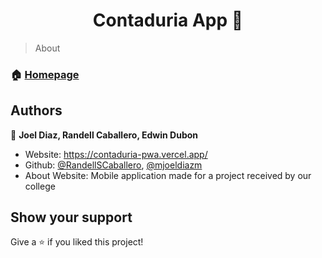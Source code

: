 <h1 align="center">
  Contaduria App 📒
</h1>


> About

### 🏠 [Homepage](https://github.com/mjoeldiazm/contaduria-pwa)

## Authors

👤 **Joel Diaz, Randell Caballero, Edwin Dubon**

* Website: https://contaduria-pwa.vercel.app/
* Github: [@RandellSCaballero](https://github.com/RandellSCaballero), [@mjoeldiazm](https://github.com/mjoeldiazm)
* About Website: Mobile application made for a project received by our college


## Show your support

Give a ⭐️ if you liked this project!
